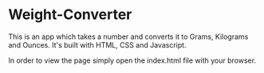 # Weight-Converter
This is an app which takes a number and converts it to Grams, Kilograms and Ounces. It's built with HTML, CSS and Javascript.

In order to view the page simply open the index.html file with your browser.
